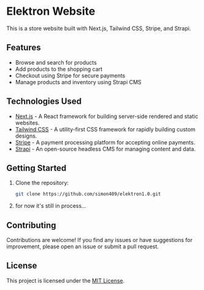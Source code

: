 # Elektron Website

This is a store website built with Next.js, Tailwind CSS, Stripe, and Strapi.

## Features

- Browse and search for products
- Add products to the shopping cart
- Checkout using Stripe for secure payments
- Manage products and inventory using Strapi CMS

## Technologies Used

- [Next.js](https://nextjs.org/) - A React framework for building server-side rendered and static websites.
- [Tailwind CSS](https://tailwindcss.com/) - A utility-first CSS framework for rapidly building custom designs.
- [Stripe](https://stripe.com/) - A payment processing platform for accepting online payments.
- [Strapi](https://strapi.io/) - An open-source headless CMS for managing content and data.

## Getting Started

1. Clone the repository:

    ```bash
    git clone https://github.com/simon409/elektron1.0.git
    ```

2. for now it's still in process...

## Contributing

Contributions are welcome! If you find any issues or have suggestions for improvement, please open an issue or submit a pull request.

## License

This project is licensed under the [MIT License](LICENSE).